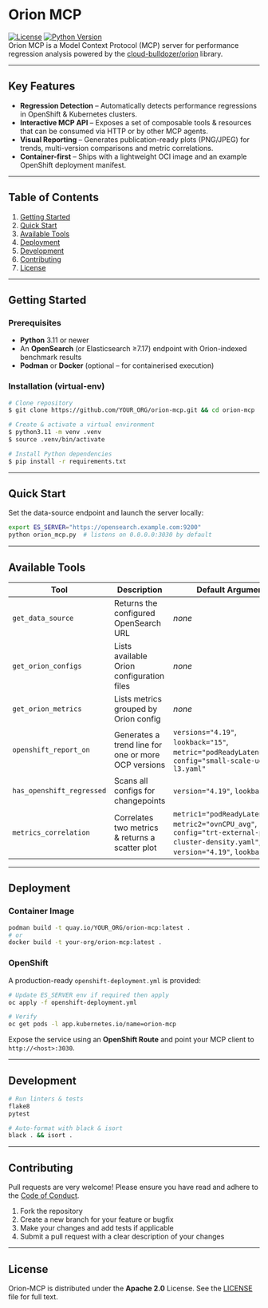 # Orion MCP

[![License](https://img.shields.io/github/license/jtaleric/orion-mcp)](LICENSE)
[![Python Version](https://img.shields.io/badge/python-3.11+-blue.svg)](https://www.python.org/downloads/)  
Orion MCP is a Model Context Protocol (MCP) server for performance regression analysis powered by the [cloud-bulldozer/orion](https://github.com/cloud-bulldozer/orion) library.

---

## Key Features

* **Regression Detection** – Automatically detects performance regressions in OpenShift & Kubernetes clusters.
* **Interactive MCP API** – Exposes a set of composable tools & resources that can be consumed via HTTP or by other MCP agents.
* **Visual Reporting** – Generates publication-ready plots (PNG/JPEG) for trends, multi-version comparisons and metric correlations.
* **Container-first** – Ships with a lightweight OCI image and an example OpenShift deployment manifest.

---

## Table of Contents

1. [Getting Started](#getting-started)
2. [Quick Start](#quick-start)
3. [Available Tools](#available-tools)
4. [Deployment](#deployment)
5. [Development](#development)
6. [Contributing](#contributing)
7. [License](#license)

---

## Getting Started

### Prerequisites

* **Python** 3.11 or newer
* An **OpenSearch** (or Elasticsearch ≥7.17) endpoint with Orion-indexed benchmark results
* **Podman** or **Docker** (optional – for containerised execution)

### Installation (virtual-env)

```bash
# Clone repository
$ git clone https://github.com/YOUR_ORG/orion-mcp.git && cd orion-mcp

# Create & activate a virtual environment
$ python3.11 -m venv .venv
$ source .venv/bin/activate

# Install Python dependencies
$ pip install -r requirements.txt
```

---

## Quick Start

Set the data-source endpoint and launch the server locally:

```bash
export ES_SERVER="https://opensearch.example.com:9200"
python orion_mcp.py  # listens on 0.0.0.0:3030 by default
```

---

## Available Tools

| Tool | Description | Default Arguments |
|------|-------------|-------------------|
| `get_data_source` | Returns the configured OpenSearch URL | _none_ |
| `get_orion_configs` | Lists available Orion configuration files | _none_ |
| `get_orion_metrics` | Lists metrics grouped by Orion config | _none_ |
| `openshift_report_on` | Generates a trend line for one or more OCP versions | `versions="4.19"`, `lookback="15"`, `metric="podReadyLatency_P99"`, `config="small-scale-udn-l3.yaml"` |
| `has_openshift_regressed` | Scans all configs for changepoints | `version="4.19"`, `lookback="15"` |
| `metrics_correlation` | Correlates two metrics & returns a scatter plot | `metric1="podReadyLatency_P99"`, `metric2="ovnCPU_avg"`, `config="trt-external-payload-cluster-density.yaml"`, `version="4.19"`, `lookback="15"` |

---

## Deployment

### Container Image

```bash
podman build -t quay.io/YOUR_ORG/orion-mcp:latest .
# or
docker build -t your-org/orion-mcp:latest .
```

### OpenShift

A production-ready `openshift-deployment.yml` is provided:

```bash
# Update ES_SERVER env if required then apply
oc apply -f openshift-deployment.yml

# Verify
oc get pods -l app.kubernetes.io/name=orion-mcp
```

Expose the service using an **OpenShift Route** and point your MCP client to `http://<host>:3030`.

---

## Development

```bash
# Run linters & tests
flake8
pytest

# Auto-format with black & isort
black . && isort .
```

---

## Contributing

Pull requests are very welcome! Please ensure you have read and adhere to the [Code of Conduct](https://www.contributor-covenant.org/version/2/1/code_of_conduct/).

1. Fork the repository
2. Create a new branch for your feature or bugfix
3. Make your changes and add tests if applicable
4. Submit a pull request with a clear description of your changes


---

## License

Orion-MCP is distributed under the **Apache 2.0** License. See the [LICENSE](LICENSE) file for full text.

